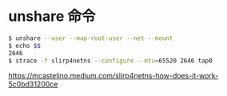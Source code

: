 # unshare 命令

```sh
$ unshare --user --map-root-user --net --mount
$ echo $$
2646
$ strace -f slirp4netns --configure --mtu=65520 2646 tap0
```

https://mcastelino.medium.com/slirp4netns-how-does-it-work-5c0bd31200ce
